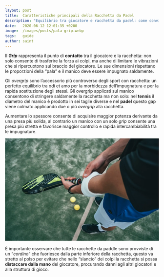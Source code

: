 ```yaml
---
layout: post
title:  Caratteristiche principali della Racchetta da Padel
description: "Equilibrio tra giocatore e racchetta da padel: come convivere con grip, superficie e distribuzione del peso"
date:   2020-06-12 12:01:35 +0200
image:  /images/posts/pala-grip.webp
tags:   guide
author: saint
---
```


Il **_Grip_** rappresenta il punto di **contatto** tra il giocatore e la racchetta: non solo consente di trasferire la forza ai colpi, ma anche di limitare le vibrazioni che si ripercuotono sul braccio del giocatore. Le sue dimensioni rispettano le proporzioni della “pala” e il manico deve essere impugnato saldamente.

Gli *overgrip* sono l’accessorio più controverso degli sport con racchetta: un perfetto equilibrio tra odi et amo per la morbidezza dell’impugnatura e per la rapida sostituzione degli stessi. Gli overgrip applicati sul manico consentono di stringere saldamente la racchetta ma non solo: nel **tennis** il diametro del manico è prodotto in sei taglie diverse e nel **padel** questo gap viene colmato applicando due o più *overgrip* alla racchetta.

Aumentare lo spessore consente di acquisire maggior potenza derivante da una presa più solida, al contrario un manico con un solo *grip* consente una presa più stretta e favorisce maggior controllo e rapida intercambiabilità tra le impugnature.

![racchetta da padel](/images/posts/pala-cord.webp)

È importante osservare che tutte le racchette da paddle sono provviste di un “*cordino*” che fuoriesce dalla parte inferiore della racchetta, questo va stretto al polso per evitare che nello “slancio” dei colpi la racchetta si possa **distaccare dalla mano** del giocatore, procurando danni agli altri giocatori e alla struttura di gioco. 